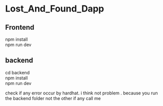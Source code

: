 # Lost_And_Found_Dapp

## Frontend </br>
npm install </br>
npm run dev </br>

## backend </br>
cd backend </br>
npm install </br>
npm run dev </br>

check if any error occur by hardhat. i think not problem . because you run the backend folder not the other if any call me

